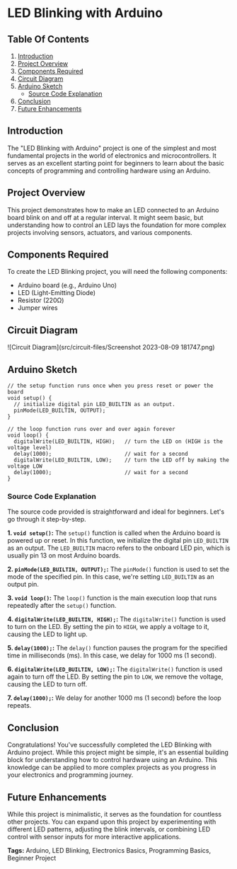# LED Blinking with Arduino

## Table Of Contents

1. [Introduction](#introduction)
2. [Project Overview](#project-overview)
3. [Components Required](#components-required)
4. [Circuit Diagram](#circuit-diagram)
5. [Arduino Sketch](#arduino-sketch)
   - [Source Code Explanation](#source-code-explanation)
6. [Conclusion](#conclusion)
7. [Future Enhancements](#future-enhancements)

## Introduction
The "LED Blinking with Arduino" project is one of the simplest and most fundamental projects in the world of electronics and microcontrollers. It serves as an excellent starting point for beginners to learn about the basic concepts of programming and controlling hardware using an Arduino.

## Project Overview
This project demonstrates how to make an LED connected to an Arduino board blink on and off at a regular interval. It might seem basic, but understanding how to control an LED lays the foundation for more complex projects involving sensors, actuators, and various components.

## Components Required
To create the LED Blinking project, you will need the following components:
- Arduino board (e.g., Arduino Uno)
- LED (Light-Emitting Diode)
- Resistor (220Ω)
- Jumper wires

## Circuit Diagram
![Circuit Diagram](src/circuit-files/Screenshot 2023-08-09 181747.png)

## Arduino Sketch
```arduino
// the setup function runs once when you press reset or power the board
void setup() {
  // initialize digital pin LED_BUILTIN as an output.
  pinMode(LED_BUILTIN, OUTPUT);
}

// the loop function runs over and over again forever
void loop() {
  digitalWrite(LED_BUILTIN, HIGH);   // turn the LED on (HIGH is the voltage level)
  delay(1000);                       // wait for a second
  digitalWrite(LED_BUILTIN, LOW);    // turn the LED off by making the voltage LOW
  delay(1000);                       // wait for a second
}
```

### Source Code Explanation
The source code provided is straightforward and ideal for beginners. Let's go through it step-by-step.

**1. `void setup()`:**
The `setup()` function is called when the Arduino board is powered up or reset. In this function, we initialize the digital pin `LED_BUILTIN` as an output. The `LED_BUILTIN` macro refers to the onboard LED pin, which is usually pin 13 on most Arduino boards.

**2. `pinMode(LED_BUILTIN, OUTPUT);`:**
The `pinMode()` function is used to set the mode of the specified pin. In this case, we're setting `LED_BUILTIN` as an output pin.

**3. `void loop()`:**
The `loop()` function is the main execution loop that runs repeatedly after the `setup()` function.

**4. `digitalWrite(LED_BUILTIN, HIGH);`:**
The `digitalWrite()` function is used to turn on the LED. By setting the pin to `HIGH`, we apply a voltage to it, causing the LED to light up.

**5. `delay(1000);`:**
The `delay()` function pauses the program for the specified time in milliseconds (ms). In this case, we delay for 1000 ms (1 second).

**6. `digitalWrite(LED_BUILTIN, LOW);`:**
The `digitalWrite()` function is used again to turn off the LED. By setting the pin to `LOW`, we remove the voltage, causing the LED to turn off.

**7. `delay(1000);`:**
We delay for another 1000 ms (1 second) before the loop repeats.

## Conclusion
Congratulations! You've successfully completed the LED Blinking with Arduino project. While this project might be simple, it's an essential building block for understanding how to control hardware using an Arduino. This knowledge can be applied to more complex projects as you progress in your electronics and programming journey.

## Future Enhancements
While this project is minimalistic, it serves as the foundation for countless other projects. You can expand upon this project by experimenting with different LED patterns, adjusting the blink intervals, or combining LED control with sensor inputs for more interactive applications.

**Tags:** Arduino, LED Blinking, Electronics Basics, Programming Basics, Beginner Project
